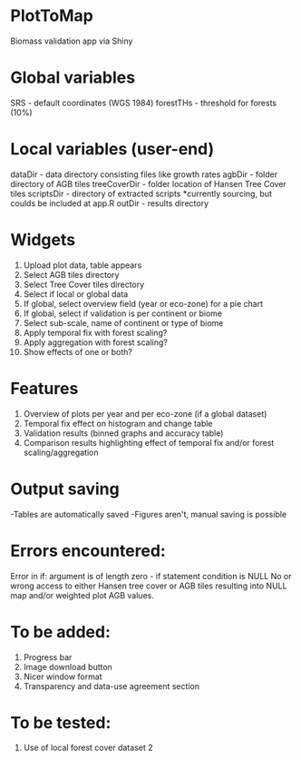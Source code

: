 # PlotToMap
Biomass validation app via Shiny


# Global variables
SRS - default coordinates (WGS 1984)
forestTHs - threshold for forests (10%)

# Local variables (user-end)
dataDir - data directory consisting files like growth rates 
agbDir -  folder directory of AGB tiles
treeCoverDir - folder location of Hansen Tree Cover tiles
scriptsDir - directory of extracted scripts *currently sourcing, but coulds be included at app.R
outDir - results directory

# Widgets
1. Upload plot data, table appears
2. Select AGB tiles directory
3. Select Tree Cover tiles directory
4. Select if local or global data
5. If global, select overview field (year or eco-zone) for a pie chart
6. If global, select if validation is per continent or biome
7. Select sub-scale, name of continent or type of biome
8. Apply temporal fix with forest scaling?
9. Apply aggregation with forest scaling?
10. Show effects of one or both?

# Features
1. Overview of plots per year and per eco-zone (if a global dataset)
2. Temporal fix effect on histogram and change table
3. Validation results (binned graphs and accuracy table)
4. Comparison results highlighting effect of temporal fix and/or forest scaling/aggregation

# Output saving
-Tables are automatically saved
-Figures aren't, manual saving is possible

# Errors encountered:
Error in if: argument is of length zero - if statement condition is NULL
No or wrong access to either Hansen tree cover or AGB tiles resulting into NULL map and/or weighted plot AGB values. 

# To be added:
1. Progress bar
2. Image download button
3. Nicer window format
4. Transparency and data-use agreement section

# To be tested:
1. Use of local forest cover dataset
2

